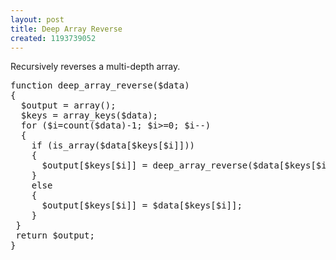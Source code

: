 ```yaml
---
layout: post
title: Deep Array Reverse
created: 1193739052
---
```

Recursively reverses a multi-depth array.

<!--break-->

<pre class="brush:php">
function deep_array_reverse($data)
{
  $output = array();
  $keys = array_keys($data);
  for ($i=count($data)-1; $i>=0; $i--)
  {
    if (is_array($data[$keys[$i]]))
    {
      $output[$keys[$i]] = deep_array_reverse($data[$keys[$i]]);
    }
    else
    {
      $output[$keys[$i]] = $data[$keys[$i]];
    }
 }
 return $output;
}
</pre>

